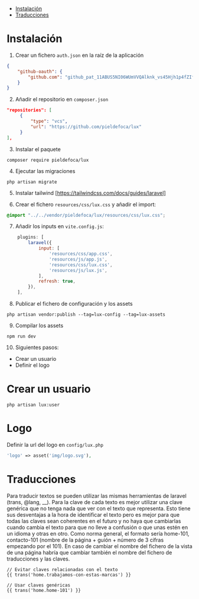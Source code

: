 - [Instalación](#instalacion)
- [Traducciones](#traducciones)

# Instalación

1. Crear un fichero `auth.json` en la raíz de la aplicación
```json
{
    "github-oauth": {
        "github.com": "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"
    }
}
```

2. Añadir el repositorio en `composer.json`
```json
"repositories": [
     {
         "type": "vcs",
         "url": "https://github.com/pieldefoca/lux"
     }
],
```

3. Instalar el paquete
```shell
composer require pieldefoca/lux
```

4. Ejecutar las migraciones
```shell
php artisan migrate
```

5. Instalar tailwind
[https://tailwindcss.com/docs/guides/laravel]

6. Crear el fichero `resources/css/lux.css` y añadir el import:
```css
@import "../../vendor/pieldefoca/lux/resources/css/lux.css";
```

7. Añadir los inputs en `vite.config.js`:
```js
    plugins: [
        laravel({
            input: [
                'resources/css/app.css',
                'resources/js/app.js',
                'resources/css/lux.css',
                'resources/js/lux.js',
            ],
            refresh: true,
        }),
    ],
```

8. Publicar el fichero de configuración y los assets

```shell
php artisan vendor:publish --tag=lux-config --tag=lux-assets
```

9. Compilar los assets

```shell
npm run dev
```

10. Siguientes pasos:
* Crear un usuario
* Definir el logo

# Crear un usuario

```shell
php artisan lux:user
```

# Logo

Definir la url del logo en `config/lux.php`

```php
'logo' => asset('img/logo.svg'),
```

# Traducciones

Para traducir textos se pueden utilizar las mismas herramientas de laravel (trans, @lang, __).
Para la clave de cada texto es mejor utilizar una clave genérica que no tenga nada que ver con el texto que representa. Esto tiene sus desventajas a la hora de identificar el texto pero es mejor para que todas las claves sean coherentes en el futuro y no haya que cambiarlas cuando cambia el texto para que no lleve a confusión o que unas estén en un idioma y otras en otro.
Como norma general, el formato sería home-101, contacto-101 (nombre de la página + guión + número de 3 cifras empezando por el 101).
En caso de cambiar el nombre del fichero de la vista de una página habría que cambiar también el nombre del fichero de traducciones y las claves.
```
// Evitar claves relacionadas con el texto
{{ trans('home.trabajamos-con-estas-marcas') }}

// Usar claves genéricas
{{ trans('home.home-101') }}
```
